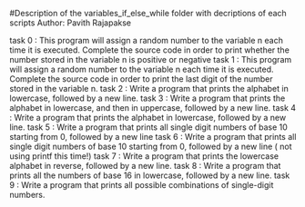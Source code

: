 #Description of the variables_if_else_while folder with decriptions of each scripts
Author:  Pavith Rajapakse

task 0 : This program will assign a random number to the variable n each time it is executed. Complete the source code in order to print whether the number stored in the variable n is positive or negative
task 1 : This program will assign a random number to the variable n each time it is executed. Complete the source code in order to print the last digit of the number stored in the variable n.
task 2 : Write a program that prints the alphabet in lowercase, followed by a new line.
task 3 : Write a program that prints the alphabet in lowercase, and then in uppercase, followed by a new line.
task 4 : Write a program that prints the alphabet in lowercase, followed by a new line.
task 5 : Write a program that prints all single digit numbers of base 10 starting from 0, followed by a new line
task 6 : Write a program that prints all single digit numbers of base 10 starting from 0, followed by a new line ( not using printf this time!)
task 7 : Write a program that prints the lowercase alphabet in reverse, followed by a new line.
task 8 : Write a program that prints all the numbers of base 16 in lowercase, followed by a new line.
task 9 : Write a program that prints all possible combinations of single-digit numbers.









